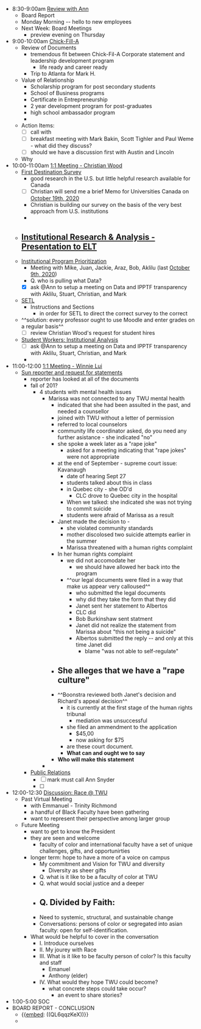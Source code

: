 - 8:30-9:00am [Review with Ann](<Review with Ann.md>)
    - Board Report
    - Monday Morning -- hello to new employees
    - Next Week: Board Meetings
        - preview evening on Thursday
- 9:00-10:00am [Chick-Fill-A](<Chick-Fill-A.md>)
    - Review of Documents
        - tremendous fit between Chick-Fil-A Corporate statement and leadership development program
            - life ready and career ready
        - Trip to Atlanta for Mark H. 
    - Value of Relationship
        - Scholarship program for post secondary students
        - School of Business programs
        - Certificate in Entrepreneurship
        - 2 year development program for post-graduates
        - high school ambassador program
        - 
    - Action Items:
        - [ ] call with 
        - [ ] breakfast meeting with Mark Bakin, Scott Tighler and Paul Weme - what did they discuss?
        - [ ] should we have a discussion first with Austin and Lincoln 
    - Why  
- 10:00-11:00am [1:1 Meeting - Christian Wood](<1:1 Meeting - Christian Wood.md>)
    - [First Destination Survey](<First Destination Survey.md>) 
        - good research in the U.S. but little helpful research available for Canada
        - [ ] Christian will send me a brief Memo for Universities Canada on [October 19th, 2020](<October 19th, 2020.md>)
        - Christian is building our survey on the basis of the very best approach from U.S. institutions
        - 
    - [Institutional Research & Analysis - Presentation to ELT](<Institutional Research & Analysis - Presentation to ELT.md>)
        - 
    - [Institutional Program Prioritization](<Institutional Program Prioritization.md>)
        - Meeting with Mike, Juan, Jackie, Araz, Bob, Aklilu (last [October 9th, 2020](<October 9th, 2020.md>))
        - Q. who is pulling what Data?
        - [x] ask @Ann to setup a meeting on Data and IPPTF transparency with Aklilu, Stuart, Christian, and Mark
    - [SETL](<SETL.md>)
        - Instructions and Sections
            - in order for SETL to direct the correct survey to the correct 
    - ^^solution: every professor ought to use Moodle and enter grades on a regular basis^^
        - [ ] review Christian Wood's request for student hires
    - [Student Workers: Institutional Analysis](<Student Workers: Institutional Analysis.md>)
        - [ ] ask @Ann to setup a meeting on Data and IPPTF transparency with Aklilu, Stuart, Christian, and Mark
        - 
- 11:00-12:00 [1:1 Meeting - Winnie Lui](<1:1 Meeting - Winnie Lui.md>)
    - [Sun reporter and request for statements](<Sun reporter and request for statements.md>)
        - reporter has looked at all of the documents
        - fall of 201?
            - 4 students with mental health issues
                - Marissa was not connected to any TWU mental health
                    - indicated that she had been assulted in the past, and needed a counsellor
                    - joined with TWU without a letter of permission
                    - referred to local counselors
                    - community life coordinator asked, do you need any further asistance - she indicated "no"
                    - she spoke a week later as a "rape joke"
                        - asked for a meeting indicating that "rape jokes" were not appropriate
                    - at the end of September - supreme court issue: Kavanaugh
                        - date of hearing Sept 27
                        - students talked about this in class
                        - in Quebec city - she OD'd
                            - CLC drove to Quebec city in the hospital
                        - When we talked: she indicated she was not trying to commit suicide
                        - students were afraid of Marissa as a result
                    - Janet made the decision to - 
                        - she violated community standards
                        - mother discolosed two suicide attempts earlier in the summer
                        - Marissa threatened with a human rights complaint
                    - In her human rights complaint
                        - we did not accomodate her
                            - we should have allowed her back into the program
                        - ^^our legal documents were filed in a way that make us appear very calloused^^
                            - who submitted the legal documents
                            - why did they take the form that they did
                            - Janet sent her statement to Albertos
                            - CLC did
                            - Bob Burkinshaw sent statment
                            - Janet did not realize the statement from Marissa about "this not being a suicide"
                            - Albertos submitted the reply -- and only at this time Janet did 
                                - blame "was not able to self-regulate"
                    - She alleges that we have a "rape culture"
                        - 
                    - ^^Boonstra reviewed both Janet's decision and Richard's appeal decision^^
                        - it is currently at the first stage of the human rights tribunal
                            - mediation was unsuccessful
                        - she filed an ammendment to the application
                            - $45,00
                            - now asking for $75
                        - are these court document. 
                        - **What can and ought we to say**
                    - **Who will make this statement**
                - 
        - [Public Relations](<Public Relations.md>)
            - [ ] mark must call Ann Snyder
            - [ ] 
- 12:00-12:30 [Discussion: Race @ TWU](<Discussion: Race @ TWU.md>)
    - Past Virtual Meeting
        - with Emmanuel - Trinity Richmond
        - a handful of Black Faculty have been gathering
        - want to represent their perspective among larger group
    - Future Meeting
        - want to get to know the President
        - they are seen and welcome
            - faculty of color and international faculty have a set of unique challenges, gifts, and opportunirties
        - longer term: hope to have a more of a voice on campus
            - My commitment and Vision for TWU and diversity
                - Diversity as sheer gifts
            - Q. what is it like to be a faculty of color at TWU
            - Q. what would social justice and a deeper 
            - Q. Divided by Faith: 
                - 
            - Need to systemic, structural, and sustainable change
            - Conversations: persons of color or segregated into asian faculty: open for self-identification. 
        - What would be helpful to cover in the conversation
            - I. Introduce ourselves 
            - II. My jourey with Race
            - III. What is it like to be faculty person of color? Is this faculty and staff
                - Emanuel
                - Anthony (elder)
            - IV. What would they hope TWU could become?
                - what concrete steps could take occur?
                    - an event to share stories?
- 1:00-5:00 SOC
- BOARD REPORT - CONCLUSION 
    - {{[embed](<embed.md>): ((QL6qqzKeX))}}
    - 
